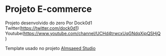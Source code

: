 # Projeto E-commerce

Projeto desenvolvido do zero Por Dock0d1 Twitter(https://twitter.com/dock0d1) Youtube(https://www.youtube.com/channel/UCHd4trwcxUqGNdqXipQSHjQ)

Template usado no projeto [Almsaeed Studio](https://almsaeedstudio.com)
